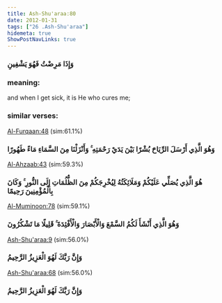 ```yaml
---
title: Ash-Shu'araa:80
date: 2012-01-31
tags: ["26 .Ash-Shu'araa"]
hidemeta: true 
ShowPostNavLinks: true 
---
```

### وَإِذَا مَرِضْتُ فَهُوَ يَشْفِينِ
### meaning: 
and when I get sick, it is He who cures me;
### similar verses: 

[Al-Furqaan:48](/25/48) (sim:61.1%)

### وَهُوَ الَّذِي أَرْسَلَ الرِّيَاحَ بُشْرًا بَيْنَ يَدَيْ رَحْمَتِهِ ۚ وَأَنْزَلْنَا مِنَ السَّمَاءِ مَاءً طَهُورًا

[Al-Ahzaab:43](/33/43) (sim:59.3%)

### هُوَ الَّذِي يُصَلِّي عَلَيْكُمْ وَمَلَائِكَتُهُ لِيُخْرِجَكُمْ مِنَ الظُّلُمَاتِ إِلَى النُّورِ ۚ وَكَانَ بِالْمُؤْمِنِينَ رَحِيمًا

[Al-Muminoon:78](/23/78) (sim:59.1%)

### وَهُوَ الَّذِي أَنْشَأَ لَكُمُ السَّمْعَ وَالْأَبْصَارَ وَالْأَفْئِدَةَ ۚ قَلِيلًا مَا تَشْكُرُونَ

[Ash-Shu'araa:9](/26/9) (sim:56.0%)

### وَإِنَّ رَبَّكَ لَهُوَ الْعَزِيزُ الرَّحِيمُ

[Ash-Shu'araa:68](/26/68) (sim:56.0%)

### وَإِنَّ رَبَّكَ لَهُوَ الْعَزِيزُ الرَّحِيمُ
